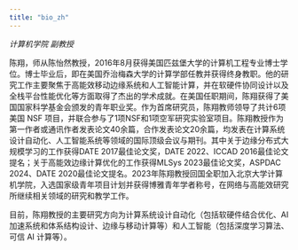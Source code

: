 ```yaml
---
title: "bio_zh"
---
```

*计算机学院 副教授*

陈翔，师从陈怡然教授，2016年8月获得美国匹兹堡大学的计算机工程专业博士学位。博士毕业后，即在美国乔治梅森大学的计算学部任教并获得终身教职。他的研究工作主要聚焦于高能效移动边缘系统和人工智能计算，并在软硬件协同设计以及全栈平台性能优化等方面取得了杰出的学术成就。在美国任职期间，陈翔获得了美国国家科学基金会颁发的青年职业奖。作为首席研究员，陈翔教师领导了共计6项美国 NSF 项目，并联合参与了1项NSF和1项空军研究实验室项目。陈翔教授作为第一作者或通讯作者发表论文40余篇，合作发表论文20余篇，均发表在计算系统设计自动化、人工智能系统等领域的国际顶级会议与期刊。其中关于边缘分布式大规模学习的工作获得DATE 2017最佳论文奖，DATE 2022、ICCAD 2016最佳论文提名；关于高能效边缘计算优化的工作获得MLSys 2023最佳论文奖，ASPDAC 2024、DATE 2020最佳论文提名。2023年陈翔教授回国全职加入北京大学计算机学院，入选国家级青年项目计划并获得博雅青年学者称号，在网络与高能效研究所继续相关领域的研究和教学工作。

目前，陈翔教授的主要研究方向为计算系统设计自动化（包括软硬件结合优化、AI 加速系统和体系结构设计、边缘与移动计算等）和人工智能（包括深度学习算法、可信 AI 计算等）。
